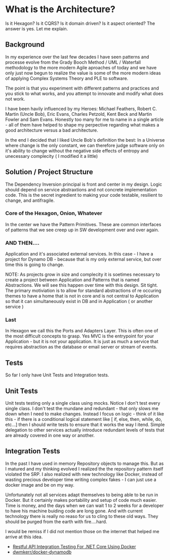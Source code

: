 # What is the Architecture?

Is it Hexagon?  Is it CQRS?  Is it domain driven?  Is it aspect oriented?  The answer is yes.  Let me explain.  

## Background

In my experience over the last few decades I have seen patterns and processe evolve from the Grady Booch Method / UML / Waterfall methodology to the more modern Agile aproaches of today and we have only just now begun to realize the value is some of the more modern ideas of applying Complex Systems Theory and PLE to software. 

The point is that you experiment with different patterns and practices and you stick to what works, and you attempt to innovate and modify what does not work.  

I have been havily influenced by my Heroes:  Michael Feathers, Robert C. Martin (Uncle Bob), Eric Evans, Charles Petzold, Kent Beck and Martin Fowler and Sam Evans.  Honestly too many for me to name in a single article - all of them have helped to shape my perpective regarding what makes a good architecture versus a bad architecture.  

In the end I decided that I liked Uncle Bob's definition the best:  In a Universe where change is the only constant, we can therefore judge software only on it's ability to change without the negative side effects of entropy and unecessary complecity ( I modified it a little)

## Solution / Project Structure

The Dependency Inversion principal is front and center in my design.  Logic should depend on service abstraxtions and not concrete implementation code.  This is the secret ingredient to making your code testable, resilient to change, and antifragile.  

### Core of the Hexagon, Onion, Whatever
In the center we have the Pattern Primitives.  These are common interfaces of patterns that we see creep up in SW development over and over again.


### AND THEN....
Application and it's associated external services.  In this case - I have a project for Dynamo DB - because that is my only external service, but over time this is going to change.  

NOTE:  As projects grow in size and complecity it is soetimes necessary to create a project between Application and Patterns that is named Abstractions.  We will see this happen over time with this design.  Sit tight.  The primary motiviation is to allow for standard abstractions of re occuring themes to have a home that is not in core and is not central to Application so that it can simultaneously exist in DB and in Application ( or another service )

### Last
In Hexagon we call this the Ports and Adapters Layer.  This is often one of the most difficult concepts to grasp.  Yes MVC is the entrypoint for your Application - but it is not your application.  It is just as much a service that requires abstraction as the database or email server or stream of events.  

## Tests 
So far I only have Unit Tests and Integration tests.  

## Unit Tests

Unit tests testing only a single class using mocks.  Notice I don't test every single class.  I don't test the mundane and redundant - that only slows me down when I need to make changes.  Instead I focus on logic - think of it like this - if there is a conditional logical statement like [ if, else, then, while, do, etc...] then I should write tests to ensure that it works the way I itend.  Simple delegation to other services actually introduce redundant levels of tests that are already covered in one way or another.  

## Integration Tests

In the past I have used in memory Repository objects to manage this.  But as I matured and my thinking evolved I realized the the repository pattern itself violated the SRP.  I also realized with new technology like Docker, instead of wasting precious developer time writing complex fakes - I can just use a docker image and be on my way.  

Unfortunately not all services adapt themselves to being able to be run in Docker.  But it certainly makes portability and setup of code much easier.  Time is money, and the days when we can wait 1 to 2 weeks for a developer to have his machine buiding code are long gone.  And with current technology there is really no reaso for us to cling to these old ways.  They should be purged from the earth with fire....hard.  

I would be remiss if I did not mention those on the internet that helped me arrive at this idea.  
* [Restful API Integration Testing For .NET Core Using Docker](https://btburnett.com/2017/02/restful-api-integration-testing-for-net-core-using-docker.html)
* [dwmkerr/docker-dynamodb](https://github.com/dwmkerr/docker-dynamodb)


